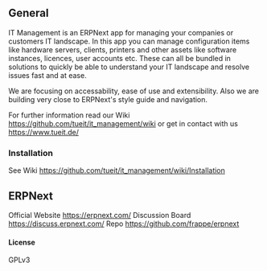 ## General

IT Management is an ERPNext app for managing your companies or customers IT landscape. In this app you can manage configuration items like hardware servers, clients, printers and other assets like software instances, licences, user accounts etc. These can all be bundled in solutions to quickly be able to understand your IT landscape and resolve issues fast and at ease.

We are focusing on accessability, ease of use and extensibility. Also we are building very close to ERPNext's style guide and navigation.

For further information read our Wiki https://github.com/tueit/it_management/wiki or get in contact with us https://www.tueit.de/

### Installation
See Wiki https://github.com/tueit/it_management/wiki/Installation

## ERPNext
Official Website https://erpnext.com/
Discussion Board https://discuss.erpnext.com/
Repo https://github.com/frappe/erpnext


#### License

GPLv3
